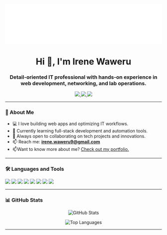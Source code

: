<!-- GitHub Profile README -->
<p align="center">
<img src="header.svg" />
</p>

<h1 align="center">Hi 👋, I'm Irene Waweru</h1>
<h3 align="center">Detail-oriented IT professional with hands-on experience in web development, networking, and lab operations.</h3>

<p align="center">
  <a href="https://www.linkedin.com/in/irene-waweru/" target="_blank">
    <img src="https://img.shields.io/badge/LinkedIn-Irene%20Waweru-blue?style=for-the-badge&logo=linkedin&logoColor=white" />
  </a>
  <a href="https://twitter.com/your_twitter_handle" target="_blank">
    <img src="https://img.shields.io/badge/Twitter-@irene_waweru-1DA1F2?style=for-the-badge&logo=twitter&logoColor=white" />
  </a>
  <a href="https://irenenjoki.github.io/portfolio/" target="_blank">
    <img src="https://img.shields.io/badge/Portfolio-Visit-orange?style=for-the-badge&logo=firefox&logoColor=white" />
  </a>
</p>

---

### 🌟 About Me

- 💻 I love building web apps and optimizing IT workflows.
- 🌱 Currently learning full-stack development and automation tools.
- 🤝 Always open to collaborating on tech projects and innovations.
- 📫 Reach me: **irene.waweru9@gmail.com**
- 📫Want to know more about me? [Check out my portfolio.](https://irenenjoki.github.io/portfolio/)
---

### 🛠️ Languages and Tools

<p>
  <img src="https://img.shields.io/badge/HTML5-E34F26?style=for-the-badge&logo=html5&logoColor=white" />
  <img src="https://img.shields.io/badge/CSS3-1572B6?style=for-the-badge&logo=css3&logoColor=white" />
  <img src="https://img.shields.io/badge/JavaScript-yellow?style=for-the-badge&logo=javascript&logoColor=black" />
  <img src="https://img.shields.io/badge/PHP-777BB4?style=for-the-badge&logo=php&logoColor=white" />
  <img src="https://img.shields.io/badge/MySQL-005C84?style=for-the-badge&logo=mysql&logoColor=white" />
  <img src="https://img.shields.io/badge/Python-3776AB?style=for-the-badge&logo=python&logoColor=white" />
  <img src="https://img.shields.io/badge/Git-F05032?style=for-the-badge&logo=git&logoColor=white" />
  <img src="https://img.shields.io/badge/VS_Code-007ACC?style=for-the-badge&logo=visual-studio-code&logoColor=white" />
</p>

---

### 📊 GitHub Stats


<p align="center">
  <img src="https://github-readme-stats.vercel.app/api?username=irenenjoki&show_icons=true&theme=radical" alt="GitHub Stats" />
</p>

<p align="center">
  <img src="https://github-readme-stats.vercel.app/api/top-langs/?username=irenenjoki&layout=compact&theme=radical" alt="Top Languages" />
</p>

---

